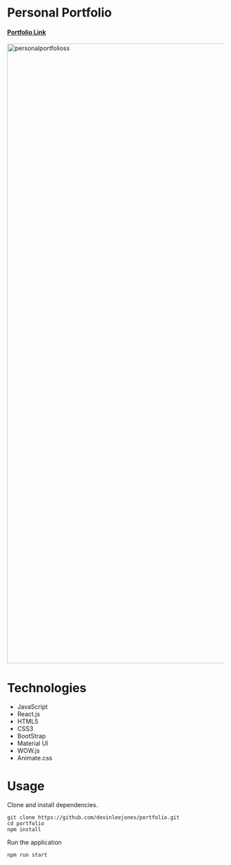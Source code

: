 # Personal Portfolio

#### [Portfolio Link](https://devinleejones.github.io/portfolio)

<img width="1440" alt="personalportfolioss" src="https://user-images.githubusercontent.com/38872859/49927783-9dfb8200-fe73-11e8-8be5-000c77591291.png">

# Technologies

- JavaScript
- React.js
- HTML5
- CSS3
- BootStrap
- Material UI
- WOW.js
- Animate.css

# Usage

Clone and install dependencies.

```
git clone https://github.com/devinleejones/portfolio.git
cd portfolio
npm install
```

Run the application

```
npm run start
```

